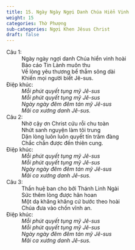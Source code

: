 ```yaml
---
title: 15. Ngày Ngày Ngợi Danh Chúa Hiển Vinh
weight: 15
categories: Thờ Phượng
sub-categories: Ngợi Khen Jêsus Christ
draft: false
---
```

<dl><dt>Câu 1:</dt><dd data-verse="1">Ngày ngày ngợi danh Chúa hiển vinh hoài <br/>Báo cáo Tin Lành muôn thu <br/>Về lòng yêu thương bể thẳm sông dài <br/>Khiến mọi người biết Jê-sus. </dd><dt>Điệp khúc:</dt><dd data-chorus="1"><em>Mỗi phút quyết tụng mỹ Jê-sus <br/>Mỗi phút quyết tụng mỹ Jê-sus <br/>Ngày ngày đêm đêm tán mỹ Jê-sus <br/>Mãi ca xướng danh Jê-sus. </em></dd><dt>Câu 2:</dt><dd data-verse="2">Nhờ cậy ơn Christ cứu rỗi chu toàn <br/>Nhứt sanh nguyện làm tôi trung <br/>Dặn lòng luôn luôn quyết tín trăm đàng <br/>Chắc chắn được đến thiên cung. </dd><dt>Điệp khúc:</dt><dd data-chorus="1"><em>Mỗi phút quyết tụng mỹ Jê-sus <br/>Mỗi phút quyết tụng mỹ Jê-sus <br/>Ngày ngày đêm đêm tán mỹ Jê-sus <br/>Mãi ca xướng danh Jê-sus. </em></dd><dt>Câu 3:</dt><dd data-verse="3">Thần huệ ban cho bởi Thánh Linh Ngài <br/>Sức thêm lòng được hân hoan <br/>Một dạ khăng khăng cứ bước theo hoài <br/>Chúa đưa vào chốn vĩnh an. </dd><dt>Điệp khúc:</dt><dd data-chorus="1"><em>Mỗi phút quyết tụng mỹ Jê-sus <br/>Mỗi phút quyết tụng mỹ Jê-sus <br/>Ngày ngày đêm đêm tán mỹ Jê-sus <br/>Mãi ca xướng danh Jê-sus. </em></dd></dl>